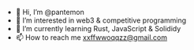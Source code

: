 - 👋 Hi, I’m @pantemon
- 👀 I’m interested in web3 & competitive programming
- 🌱 I’m currently learning Rust, JavaScript & Solididy
- 📫 How to reach me xxffwwoqqzz@gmail.com
